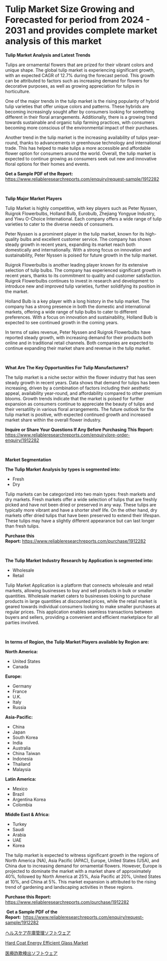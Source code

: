 <p><h1>Tulip Market Size Growing and Forecasted for period from 2024 - 2031 and provides complete market analysis of this market</h1></p><p><strong>Tulip Market Analysis and Latest Trends</strong></p>
<p><p>Tulips are ornamental flowers that are prized for their vibrant colors and unique shape. The global tulip market is experiencing significant growth, with an expected CAGR of 12.7% during the forecast period. This growth can be attributed to factors such as increasing demand for flowers for decorative purposes, as well as growing appreciation for tulips in horticulture.</p><p>One of the major trends in the tulip market is the rising popularity of hybrid tulip varieties that offer unique colors and patterns. These hybrids are becoming increasingly sought after by consumers looking for something different in their floral arrangements. Additionally, there is a growing trend towards sustainable and organic tulip farming practices, with consumers becoming more conscious of the environmental impact of their purchases.</p><p>Another trend in the tulip market is the increasing availability of tulips year-round, thanks to advancements in greenhouse technology and international trade. This has helped to make tulips a more accessible and affordable flower option for consumers around the world. Overall, the tulip market is expected to continue growing as consumers seek out new and innovative floral options for their homes and events.</p></p>
<p><strong>Get a Sample PDF of the Report:&nbsp;</strong> <a href="https://www.reliableresearchreports.com/enquiry/request-sample/1912282">https://www.reliableresearchreports.com/enquiry/request-sample/1912282</a></p>
<p>&nbsp;</p>
<p><strong>Tulip Major Market Players</strong></p>
<p><p>Tulip Market is highly competitive, with key players such as Peter Nyssen, Ruigrok Flowerbulbs, Holland Bulb, Eurobulb, Zhejiang Yongyue Industry, and Yiwu O-Choice International. Each company offers a wide range of tulip varieties to cater to the diverse needs of consumers.</p><p>Peter Nyssen is a prominent player in the tulip market, known for its high-quality bulbs and excellent customer service. The company has shown steady growth in recent years, expanding its market reach both domestically and internationally. With a strong focus on innovation and sustainability, Peter Nyssen is poised for future growth in the tulip market.</p><p>Ruigrok Flowerbulbs is another leading player known for its extensive selection of tulip bulbs. The company has experienced significant growth in recent years, thanks to its commitment to quality and customer satisfaction. Ruigrok Flowerbulbs continues to invest in research and development to introduce new and improved tulip varieties, further solidifying its position in the market.</p><p>Holland Bulb is a key player with a long history in the tulip market. The company has a strong presence in both the domestic and international markets, offering a wide range of tulip bulbs to cater to different preferences. With a focus on innovation and sustainability, Holland Bulb is expected to see continued growth in the coming years.</p><p>In terms of sales revenue, Peter Nyssen and Ruigrok Flowerbulbs have reported steady growth, with increasing demand for their products both online and in traditional retail channels. Both companies are expected to continue expanding their market share and revenue in the tulip market.</p></p>
<p>&nbsp;</p>
<p><strong>What Are The Key Opportunities For Tulip Manufacturers?</strong></p>
<p><p>The tulip market is a niche sector within the flower industry that has seen steady growth in recent years. Data shows that demand for tulips has been increasing, driven by a combination of factors including their aesthetic appeal, availability year-round, and affordability compared to other premium blooms. Growth trends indicate that the market is poised for further expansion as consumers continue to appreciate the beauty of tulips and their versatility in various floral arrangements. The future outlook for the tulip market is positive, with expected continued growth and increased market share within the overall flower industry.</p></p>
<p><strong>Inquire or Share Your Questions If Any Before Purchasing This Report:</strong> <a href="https://www.reliableresearchreports.com/enquiry/pre-order-enquiry/1912282">https://www.reliableresearchreports.com/enquiry/pre-order-enquiry/1912282</a></p>
<p>&nbsp;</p>
<p><strong>Market Segmentation</strong></p>
<p><strong>The Tulip Market Analysis by types is segmented into:</strong></p>
<p><ul><li>Fresh</li><li>Dry</li></ul></p>
<p><p>Tulip markets can be categorized into two main types: fresh markets and dry markets. Fresh markets offer a wide selection of tulips that are freshly picked and have not been dried or preserved in any way. These tulips are typically more vibrant and have a shorter shelf life. On the other hand, dry markets offer dried tulips that have been preserved to extend their lifespan. These tulips may have a slightly different appearance but can last longer than fresh tulips.</p></p>
<p><strong>Purchase this Report:&nbsp;</strong><a href="https://www.reliableresearchreports.com/purchase/1912282">https://www.reliableresearchreports.com/purchase/1912282</a></p>
<p>&nbsp;</p>
<p><strong>The Tulip Market Industry Research by Application is segmented into:</strong></p>
<p><ul><li>Wholesale</li><li>Retail</li></ul></p>
<p><p>Tulip Market Application is a platform that connects wholesale and retail markets, allowing businesses to buy and sell products in bulk or smaller quantities. Wholesale market caters to businesses looking to purchase products in large quantities at discounted prices, while the retail market is geared towards individual consumers looking to make smaller purchases at regular prices. This application enables seamless transactions between buyers and sellers, providing a convenient and efficient marketplace for all parties involved.</p></p>
<p>&nbsp;</p>
<p><strong>In terms of Region, the Tulip Market Players available by Region are:</strong></p>
<p>
    <p> <strong> North America: </strong>
        <ul>
            <li>United States</li>
            <li>Canada</li>
        </ul>
        </p> 
    <p> <strong> Europe: </strong>
        <ul>
            <li>Germany</li>
            <li>France</li>
            <li>U.K.</li>
            <li>Italy</li>
            <li>Russia</li>
        </ul>
        </p> 
    <p> <strong> Asia-Pacific: </strong>
        <ul>
            <li>China</li>
            <li>Japan</li>
            <li>South Korea</li>
            <li>India</li>
            <li>Australia</li>
            <li>China Taiwan</li>
            <li>Indonesia</li>
            <li>Thailand</li>
            <li>Malaysia</li>
        </ul>
        </p> 
    <p> <strong> Latin America: </strong>
        <ul>
            <li>Mexico</li>
            <li>Brazil</li>
            <li>Argentina Korea</li>
            <li>Colombia</li>
        </ul>
        </p> 
    <p> <strong> Middle East & Africa: </strong>
        <ul>
            <li>Turkey</li>
            <li>Saudi</li>
            <li>Arabia</li>
            <li>UAE</li>
            <li>Korea</li>
        </ul>
    </p>
    </p>
<p><p>The tulip market is expected to witness significant growth in the regions of North America (NA), Asia Pacific (APAC), Europe, United States (USA), and China due to increasing demand for ornamental flowers. However, Europe is projected to dominate the market with a market share of approximately 40%, followed by North America at 25%, Asia Pacific at 20%, United States at 10%, and China at 5%. This market expansion is attributed to the rising trend of gardening and landscaping activities in these regions.</p></p>
<p><strong>Purchase this Report: </strong><a href="https://www.reliableresearchreports.com/purchase/1912282">https://www.reliableresearchreports.com/purchase/1912282</a></p>
<p>&nbsp;<strong>Get a Sample PDF of the Report:&nbsp;&nbsp;</strong><a href="https://www.reliableresearchreports.com/enquiry/request-sample/1912282">https://www.reliableresearchreports.com/enquiry/request-sample/1912282</a></p>
<p><strong></strong></p>
<p><p><a href="https://medium.com/@juan.colorado_15/%E3%83%98%E3%83%AB%E3%82%B9%E3%82%B1%E3%82%A2%E5%9C%A8%E5%BA%AB%E7%AE%A1%E7%90%86%E3%82%BD%E3%83%95%E3%83%88%E3%82%A6%E3%82%A7%E3%82%A2%E5%B8%82%E5%A0%B4%E3%81%AE%E5%88%86%E6%9E%90-%E3%81%9D%E3%81%AEcagr-%E5%B8%82%E5%A0%B4%E3%82%BB%E3%82%B0%E3%83%A1%E3%83%B3%E3%83%86%E3%83%BC%E3%82%B7%E3%83%A7%E3%83%B3-%E3%81%8A%E3%82%88%E3%81%B3%E3%82%B0%E3%83%AD%E3%83%BC%E3%83%90%E3%83%AB%E7%94%A3%E6%A5%AD%E6%A6%82%E8%A6%81-cce4fe42ad06">ヘルスケア在庫管理ソフトウェア</a></p><p><a href="https://view.publitas.com/reportprime-1/hard-coat-energy-efficient-glass-market-share-market-new-trends-analysis-report-by-type-by-application-by-end-use-by-region-and-segment-forecasts-2024-2031/">Hard Coat Energy Efficient Glass Market</a></p><p><a href="https://medium.com/@juan.colorado_15/%E3%83%98%E3%83%AB%E3%82%B9%E3%82%B1%E3%82%A2%E8%A9%90%E6%AC%BA%E6%A4%9C%E5%87%BA%E3%82%BD%E3%83%95%E3%83%88%E3%82%A6%E3%82%A7%E3%82%A2%E3%81%AE%E5%B8%82%E5%A0%B4%E8%A6%8F%E6%A8%A1%E3%81%AF-%E3%82%B0%E3%83%AD%E3%83%BC%E3%83%90%E3%83%AB%E7%94%A3%E6%A5%AD%E3%81%AB%E3%81%8A%E3%81%91%E3%82%8B%E6%9C%80%E9%81%A9%E3%81%AA%E3%83%9E%E3%83%BC%E3%82%B1%E3%83%86%E3%82%A3%E3%83%B3%E3%82%B0%E3%83%81%E3%83%A3%E3%83%8D%E3%83%AB%E3%82%92%E7%A4%BA%E3%81%97%E3%81%A6%E3%81%84%E3%81%BE%E3%81%99-192bc1cc2d3f">医療詐欺検出ソフトウェア</a></p></p>
